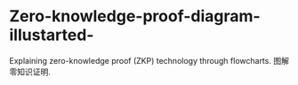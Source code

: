 # Zero-knowledge-proof-diagram-illustarted-
Explaining zero-knowledge proof (ZKP) technology through flowcharts.
图解零知识证明.
